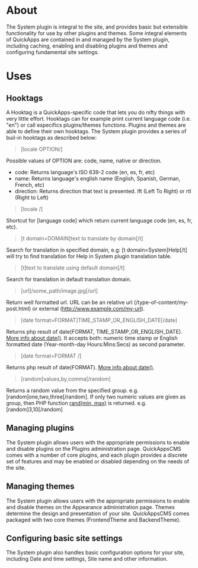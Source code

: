 About
=====

The System plugin is integral to the site, and provides basic but extensible
functionality for use by other plugins and themes. Some integral elements of
QuickApps are contained in and managed by the System plugin, including caching,
enabling and disabling plugins and themes and configuring fundamental site
settings.


Uses
====


Hooktags
--------

A Hooktag is a QuickApps-specific code that lets you do nifty things with very
little effort. Hooktags can for example print current language code (i.e. "en")
or call especifics plugins/themes functions. Plugins and themes are able to define
their own hooktags. The System plugin provides a series of buil-in hooktags as
described below:

> [locale OPTION/]

Possible values of OPTION are: code, name, native or direction.

- code: Returns language's ISO 639-2 code (en, es, fr, etc)
- name: Returns language's english name (English, Spanish, German, French, etc)
- direction: Returns direction that text is presented. lft (Left To Right) or
  rtl (Right to Left)

> [locale /]

Shortcut for [language code] which return current language code (en, es, fr, etc).

> [t domain=DOMAIN]text to translate by domain[/t]

Search for translation in specified domain, e.g: [t domain=System]Help[/t] will
try to find translation for Help in System plugin translation table.

> [t]text to translate using default domain[/t]

Search for translation in default translation domain.

> [url]/some_path/image.jpg[/url]

Return well formatted url. URL can be an relative url
(/type-of-content/my-post.html) or external (http://www.example.com/my-url).

> [date format=FORMAT]TIME_STAMP_OR_ENGLISH_DATE[/date]

Returns php result of date(FORMAT, TIME_STAMP_OR_ENGLISH_DATE).
[More info about date()](http://www.php.net/manual/function.date.php). 
It accepts both: numeric time stamp or English formatted date (Year-month-day
Hours:Mins:Secs) as second parameter.

> [date format=FORMAT /]

Returns php result of date(FORMAT).
[More info about date()](http://www.php.net/manual/function.date.php).

> [random]values,by,comma[/random]

Returns a random value from the specified group. e.g. [random]one,two,three[/random].
If only two numeric values are given as group, then PHP function
[rand(min, max)](http://www.php.net/manual/function.rand.php) is returned. e.g.
[random]3,10[/random]


Managing plugins
----------------

The System plugin allows users with the appropriate permissions to enable and
disable plugins on the Plugins administration page. QuickAppsCMS comes with a
number of core plugins, and each plugin provides a discrete set of features and
may be enabled or disabled depending on the needs of the site.


Managing themes
---------------

The System plugin allows users with the appropriate permissions to enable and
disable themes on the Appearance administration page. Themes determine the design
and presentation of your site. QuickAppsCMS comes packaged with two core themes
(FrontendTheme and BackendTheme).


Configuring basic site settings
-------------------------------

The System plugin also handles basic configuration options for your site,
including Date and time settings, Site name and other information.